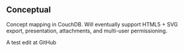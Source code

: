 ## Conceptual

Concept mapping in CouchDB. Will eventually support HTML5 + SVG export, presentation, attachments, and multi-user permissioning.

A test edit at GitHub